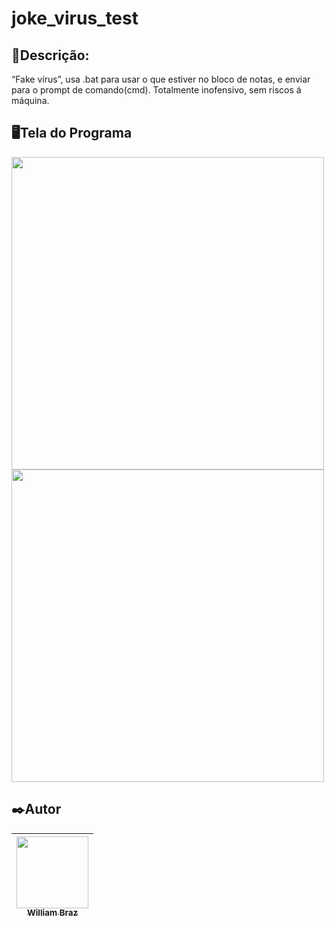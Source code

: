 <h1>joke_virus_test</h1>
 
<h2>💬Descrição:</h2>

“Fake vírus”, usa .bat para usar o que estiver no bloco de notas, e enviar para o prompt de comando(cmd). Totalmente inofensivo, sem riscos á máquina.

<h2>🖥️Tela do Programa</h2>

<img src="https://user-images.githubusercontent.com/86376135/170059697-de240ed7-47cc-4c7f-83a7-5889ab0bc62c.png" width="500px"/> <img src="https://user-images.githubusercontent.com/86376135/170059719-0496eb05-90fd-4066-9f35-88f5e7dcee78.png" width="500px"/>

<h2>✒️Autor</h2>

| [<img src="https://avatars.githubusercontent.com/u/86376135?v=4" width=115 > <br> <sub> William Braz </sub>](https://github.com/WilliamBraz2004) |
| :--------------------------------------------------------------------------------------------------------------------------------------------: |
